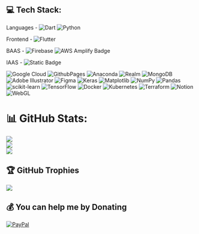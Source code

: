## 💻 Tech Stack:

Languages - ![Dart](https://img.shields.io/badge/dart-%230175C2.svg?style=plastic&logo=dart&logoColor=white) ![Python](https://img.shields.io/badge/python-3670A0?style=plastic&logo=python&logoColor=ffdd54) 

Frontend - ![Flutter](https://img.shields.io/badge/Flutter-%2302569B.svg?style=plastic&logo=Flutter&logoColor=white)

BAAS - ![Firebase](https://img.shields.io/badge/firebase-%23039BE5.svg?style=plastic&logo=firebase) ![AWS Amplify Badge](https://img.shields.io/badge/AWS%20Amplify-F90?logo=awsamplify&logoColor=fff&style=plastic)

IAAS - ![Static Badge](https://img.shields.io/badge/:badgeContent?style=plastic&logo=data%3Aimage%2Fpng%3Bbase64%2CiVBORw0KGgoAAAANSUhEUgAAACgAAAAkCAMAAADM4ogkAAABSlBMVEUAAABAe%2BJBfuhCg%2FFDhPNDg%2FFBgOtDg%2FJDhPRCgu9Ae%2BFCg%2FFDhPRAe%2BFCgvFDhPRDhPRCgvFDhPRDhPRDhPRCg%2FJDg%2FJDhPRBgOxDhPRDhPRCg%2FJDhPNDhPRCg%2FFDhPRDhPRDhPQ9eeJAfORAe%2BFAe%2BJAe%2BFCgOtAe%2BFAe%2BFAe%2BFAe%2BFCgu9Cgu9Dg%2FJCgu9Cge5Cge1DhPVEhfVEhfRDhPNDg%2FJDgvBCgu9Cge5Cge1CgOxBf%2BpBfudDfuRDfeJAfORAe%2BE%2Fe%2BE%2FeuA9euM7eOFHg%2BpJguNUiuZXi%2BZjlOhrmel1oOp7pOt%2FqO9%2Fq%2Fd5p%2FaGsPeNse6XufKZue%2Baue%2BgvvGiwPKjw%2FidvviqxfOuyPOxyvO4z%2Fa20PvC1vjE1%2FfJ2vfN3ffP3vjY5fre6fvj7Pzq8fzv9f32%2Bf3%2B%2Fv%2BqyPpGh%2FU8fOt%2B2CTNAAAAMnRSTlMAJSslLztCVF1dXHB3eY6WoquvssDEysrX2uHn6u319vr9%2Fvft4dzhybKglvwZFhIKAntWzM4AAAIZSURBVHjadZTtW9JQGIcpyF4kw7IUrQxNsxcS2M4QaRzGYVmRIpoDIYUhuIn4%2F3%2F12dz2nMPwvp5rH7b7es7O77xEAtJzyeUJkolYJMT2y5QUZjEaEmfR4yAvshNeNClN5d2M6GXnyHRRfpURxEdvpXtYfcJ7mXlsOMlimhMfr0r3koqj9%2F01vifEq4Dlh9OiIeNxDkoaSzIXUTiaHGmckkaL1FtyTsaIQtHkZHLdK7bM4unFTyLJGJEXDfardy%2Bt7tCG6h1DT4zIjUbGfi3r%2Fx2dQd%2FtiRFBNPh%2F3UuzVK4C5aph91rjnIwRpRdwxoftgVkq%2FanVantVw%2BocYc9kLBL%2FIKF50zTpr%2BHVlf1Xb%2FbpmqYq%2FpdEZIEg9fOhSX9bo9FoXzfss%2BOSYxKXFVE8E0VaAdMTYWgUFXFovaJpvpmAyaB4eD0wKXUnoxtW%2B4iCyVwzGYN43is%2BTjx0TQeYDvEYILqmkoq7gSsBatPqtDtuDfp7GtMYiEzNv0nfLWEg5g9gCXtD26l%2FFCwAzPWn3qbIuyhOqe2eZpj05MLp58E%2BZ%2Fxtlg8oNE7YgVHZb1L0Ps4EG%2FcbKDuOB0%2BVaRRKQ75m8SjsIAWVwSRYJWi4iUcBIuLM3TKYHM%2BF41rgEEy2lRYugBXeLKLJ1p9NXCm7PJwJ0QhEl4ocvonRILNFgR9gYjQ82%2FMhE9StB2jg1bz0SWBjY%2FMLRngLlkkCwOJzVvAAAAAASUVORK5CYII%3D)



![Google Cloud](https://img.shields.io/badge/GoogleCloud-%234285F4.svg?style=plastic&logo=google-cloud&logoColor=white) ![GithubPages](https://img.shields.io/badge/github%20pages-121013?style=plastic&logo=github&logoColor=white) ![Anaconda](https://img.shields.io/badge/Anaconda-%2344A833.svg?style=plastic&logo=anaconda&logoColor=white)  ![Realm](https://img.shields.io/badge/Realm-39477F?style=plastic&logo=realm&logoColor=white) ![MongoDB](https://img.shields.io/badge/MongoDB-%234ea94b.svg?style=plastic&logo=mongodb&logoColor=white)  ![Adobe Illustrator](https://img.shields.io/badge/adobe%20illustrator-%23FF9A00.svg?style=plastic&logo=adobe%20illustrator&logoColor=white) ![Figma](https://img.shields.io/badge/figma-%23F24E1E.svg?style=plastic&logo=figma&logoColor=white) ![Keras](https://img.shields.io/badge/Keras-%23D00000.svg?style=plastic&logo=Keras&logoColor=white) ![Matplotlib](https://img.shields.io/badge/Matplotlib-%23ffffff.svg?style=plastic&logo=Matplotlib&logoColor=black) ![NumPy](https://img.shields.io/badge/numpy-%23013243.svg?style=plastic&logo=numpy&logoColor=white) ![Pandas](https://img.shields.io/badge/pandas-%23150458.svg?style=plastic&logo=pandas&logoColor=white) ![scikit-learn](https://img.shields.io/badge/scikit--learn-%23F7931E.svg?style=plastic&logo=scikit-learn&logoColor=white) ![TensorFlow](https://img.shields.io/badge/TensorFlow-%23FF6F00.svg?style=plastic&logo=TensorFlow&logoColor=white) ![Docker](https://img.shields.io/badge/docker-%230db7ed.svg?style=plastic&logo=docker&logoColor=white) ![Kubernetes](https://img.shields.io/badge/kubernetes-%23326ce5.svg?style=plastic&logo=kubernetes&logoColor=white) ![Terraform](https://img.shields.io/badge/terraform-%235835CC.svg?style=plastic&logo=terraform&logoColor=white) ![Notion](https://img.shields.io/badge/Notion-%23000000.svg?style=plastic&logo=notion&logoColor=white) ![WebGL](https://img.shields.io/badge/WebGL-990000?logo=webgl&logoColor=white&style=plastic)

# 📊 GitHub Stats:
![](https://github-readme-stats.vercel.app/api?username=kaljitism&theme=blueberry&hide_border=false&include_all_commits=false&count_private=false)<br/>
![](https://github-readme-streak-stats.herokuapp.com/?user=kaljitism&theme=blueberry&hide_border=false)<br/>
![](https://github-readme-stats.vercel.app/api/top-langs/?username=kaljitism&theme=blueberry&hide_border=false&include_all_commits=false&count_private=false&layout=compact)

## 🏆 GitHub Trophies
![](https://github-profile-trophy.vercel.app/?username=kaljitism&theme=onedark&no-frame=false&no-bg=true&margin-w=4)

## 💰 You can help me by Donating
[![PayPal](https://img.shields.io/badge/PayPal-00457C?style=for-the-badge&logo=paypal&logoColor=white)](https://paypal.me/kaljitism) 
